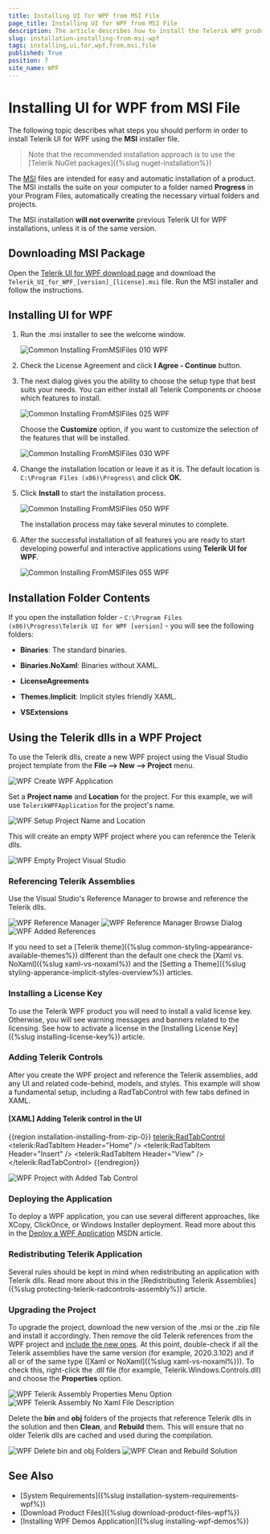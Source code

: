 ```yaml
---
title: Installing UI for WPF from MSI File
page_title: Installing UI for WPF from MSI File
description: The article describes how to install the Telerik WPF product using the msi installator file.
slug: installation-installing-from-msi-wpf
tags: installing,ui,for,wpf,from,msi,file
published: True
position: 7
site_name: WPF
---
```


# Installing UI for WPF from MSI File

The following topic describes what steps you should perform in order to install Telerik UI for WPF using the __MSI__ installer file. 

> Note that the recommended installation approach is to use the [Telerik NuGet packages]({%slug nuget-installation%})

The [MSI](http://en.wikipedia.org/wiki/Windows_Installer) files are intended for easy and automatic installation of a product. The MSI installs the suite on your computer to a folder named __Progress__ in your Program Files, automatically creating the necessary virtual folders and projects.

The MSI installation __will not overwrite__ previous Telerik UI for WPF installations, unless it is of the same version.

## Downloading MSI Package

Open the [Telerik UI for WPF download page](https://www.telerik.com/account/product-download?product=RCWPF) and download the `Telerik_UI_for_WPF_[version]_[license].msi` file. Run the MSI installer and follow the instructions.

## Installing UI for WPF

1. Run the .msi installer to see the welcome window.

	![Common Installing FromMSIFiles 010 WPF](images/installation-installing-from-msi-wpf-0.png)

1. Check the License Agreement and click __I Agree - Continue__ button.

1. The next dialog gives you the ability to choose the setup type that best suits your needs. You can either install all Telerik Components or choose which features to install. 

	![Common Installing FromMSIFiles 025 WPF](images/installation-installing-from-msi-wpf-1.png)

	Choose the __Customize__ option, if you want to customize the selection of the features that will be installed.

	![Common Installing FromMSIFiles 030 WPF](images/installation-installing-from-msi-wpf-2.png)

1. Change the installation location or leave it as it is. The default location is `C:\Program Files (x86)\Progress\` and click __OK__.	

1. Click __Install__ to start the installation process.

	![Common Installing FromMSIFiles 050 WPF](images/installation-installing-from-msi-wpf-3.png)

	The installation process may take several minutes to complete.

1. After the successful installation of all features you are ready to start developing powerful and interactive applications using __Telerik UI for WPF__.

	![Common Installing FromMSIFiles 055 WPF](images/installation-installing-from-msi-wpf-4.png)

## Installation Folder Contents

If you open the installation folder - `C:\Program Files (x86)\Progress\Telerik UI for WPF [version]` - you will see the following folders:

* __Binaries__: The standard binaries.

* __Binaries.NoXaml__: Binaries without XAML.

* __LicenseAgreements__

* __Themes.Implicit__: Implicit styles friendly XAML.          

* __VSExtensions__

## Using the Telerik dlls in a WPF Project

To use the Telerik dlls, create a new WPF project using the Visual Studio project template from the __File --> New --> Project__ menu. 

![WPF Create WPF Application](images/msi-or-zip-setup-lifecyle-0.png)

Set a __Project name__ and __Location__ for the project. For this example, we will use `TelerikWPFApplication` for the project's name.

![WPF Setup Project Name and Location](images/msi-or-zip-setup-lifecyle-1.png)

This will create an empty WPF project where you can reference the Telerik dlls.

![WPF Empty Project Visual Studio](images/msi-or-zip-setup-lifecyle-2.png)

### Referencing Telerik Assemblies

Use the Visual Studio's Reference Manager to browse and reference the Telerik dlls. 

![WPF Reference Manager](images/msi-or-zip-setup-lifecyle-3.png)
![WPF Reference Manager Browse Dialog](images/msi-or-zip-setup-lifecyle-4.png)
![WPF Added References](images/msi-or-zip-setup-lifecyle-5.png)

If you need to set a [Telerik theme]({%slug common-styling-appearance-available-themes%}) different than the default one check the [Xaml vs. NoXaml]({%slug xaml-vs-noxaml%}) and the [Setting a Theme]({%slug styling-apperance-implicit-styles-overview%}) articles.

### Installing a License Key

To use the Telerik WPF product you will need to install a valid license key. Otherwise, you will see warning messages and banners related to the licensing. See how to activate a license in the [Installing License Key]({%slug installing-license-key%}) article.

### Adding Telerik Controls

After you create the WPF project and reference the Telerik assemblies, add any UI and related code-behind, models, and styles. This example will show a fundamental setup, including a RadTabControl with few tabs defined in XAML.

#### __[XAML] Adding Telerik control in the UI__
{{region installation-installing-from-zip-0}}
	<Window x:Class="TelerikWpfApplication.MainWindow"
		xmlns="http://schemas.microsoft.com/winfx/2006/xaml/presentation"
		xmlns:x="http://schemas.microsoft.com/winfx/2006/xaml"
		xmlns:d="http://schemas.microsoft.com/expression/blend/2008"
		xmlns:mc="http://schemas.openxmlformats.org/markup-compatibility/2006"
		xmlns:local="clr-namespace:TelerikWpfApplication" xmlns:telerik="http://schemas.telerik.com/2008/xaml/presentation"
		mc:Ignorable="d"
		Title="MainWindow" Height="450" Width="800">
		<Grid>
			<telerik:RadTabControl>
				<telerik:RadTabItem Header="Home" />
				<telerik:RadTabItem Header="Insert" />
				<telerik:RadTabItem Header="View" />
			</telerik:RadTabControl>
		</Grid>
	</Window>
{{endregion}}

![WPF Project with Added Tab Control](images/msi-or-zip-setup-lifecyle-6.png)

### Deploying the Application

To deploy a WPF application, you can use several different approaches, like XCopy, ClickOnce, or Windows Installer deployment. Read more about this in the [Deploy a WPF Application](https://docs.microsoft.com/en-us/dotnet/desktop/wpf/app-development/deploying-a-wpf-application-wpf?view=netframeworkdesktop-4.8) MSDN article. 

### Redistributing Telerik Application

Several rules should be kept in mind when redistributing an application with Telerik dlls. Read more about this in the [Redistributing Telerik Assemblies]({%slug protecting-telerik-radcontrols-assembly%}) article.

### Upgrading the Project

To upgrade the project, download the new version of the .msi or the .zip file and install it accordingly. Then remove the old Telerik references from the WPF project and [include the new ones](#referencing-telerik-assemblies). At this point, double-check if all the Telerik assemblies have the same version (for example, 2020.3.102) and if all or of the same type ([Xaml or NoXaml]({%slug xaml-vs-noxaml%})). To check this, right-click the .dll file (for example, Telerik.Windows.Controls.dll) and choose the __Properties__ option. 

![WPF Telerik Assembly Properties Menu Option](images/msi-or-zip-setup-lifecyle-8.png)
![WPF Telerik Assembly No Xaml File Description](images/msi-or-zip-setup-lifecyle-9.png)

Delete the __bin__ and __obj__ folders of the projects that reference Telerik dlls in the solution and then __Clean__, and __Rebuild__ them. This will ensure that no older Telerik dlls are cached and used during the compilation.

![WPF Delete bin and obj Folders](images/msi-or-zip-setup-lifecyle-7.png)
![WPF Clean and Rebuild Solution](images/msi-or-zip-setup-lifecyle-10.png)

## See Also  
* [System Requirements]({%slug installation-system-requirements-wpf%})
* [Download Product Files]({%slug download-product-files-wpf%})
* [Installing WPF Demos Application]({%slug installing-wpf-demos%})